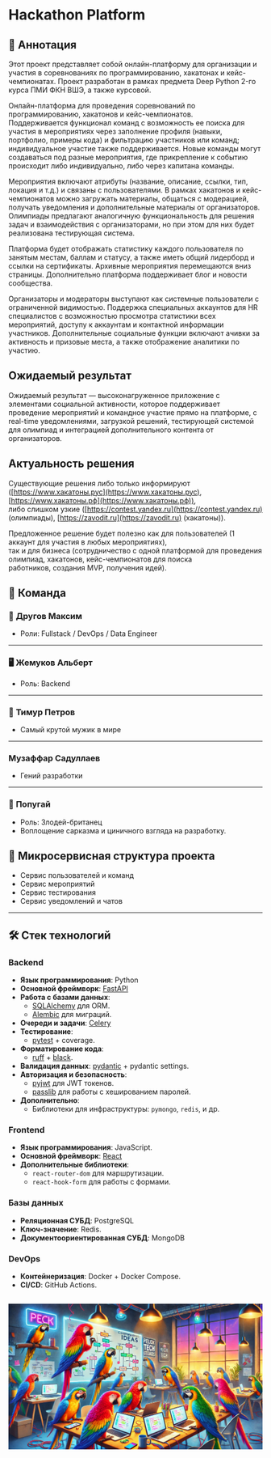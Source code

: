 # Hackathon Platform

## 📄 Аннотация

Этот проект представляет собой онлайн-платформу для организации и участия в соревнованиях по программированию, 
хакатонах и кейс-чемпионатах. Проект разработан в рамках предмета Deep Python 2-го курса ПМИ ФКН ВШЭ, а также курсовой.

Онлайн-платформа для проведения соревнований по программированию, хакатонов и кейс-чемпионатов.  
Поддерживается функционал команд c возможность ее поиска для участия в мероприятиях через заполнение профиля 
(навыки, портфолио, примеры кода) и фильтрацию участников или команд; индивидуальное участие также поддерживается. 
Новые команды могут создаваться под разные мероприятия, где прикрепление к событию происходит либо индивидуально, 
либо через капитана команды.

Мероприятия включают атрибуты (название, описание, ссылки, тип, локация и т.д.) и связаны с пользователями. 
В рамках хакатонов и кейс-чемпионатов можно загружать материалы, общаться с модерацией, получать уведомления и 
дополнительные материалы от организаторов. Олимпиады предлагают аналогичную функциональность для решения задач и 
взаимодействия с организаторами, но при этом для них будет реализована тестирующая система.

Платформа будет отображать статистику каждого пользователя по занятым местам, баллам и статусу, а также иметь общий 
лидерборд и ссылки на сертификаты. Архивные мероприятия перемещаются вниз страницы. Дополнительно платформа поддерживает 
блог и новости сообщества.

Организаторы и модераторы выступают как системные пользователи с ограниченной видимостью. Поддержка специальных 
аккаунтов для HR специалистов с возможностью просмотра статистики всех мероприятий, доступу к аккаунтам и контактной 
информации участников. Дополнительные социальные функции включают ачивки за активность и призовые места, а также 
отображение аналитики по участию.

## Ожидаемый результат

Ожидаемый результат — высоконагруженное приложение с элементами социальной активности, которое поддерживает проведение 
мероприятий и командное участие прямо на платформе, с real-time уведомлениями, загрузкой решений, тестирующей системой 
для олимпиад и интеграцией дополнительного контента от организаторов.

## Актуальность решения

Существующие решения либо только информируют ([https://www.хакатоны.рус](https://www.хакатоны.рус), [https://www.хакатоны.рф](https://www.хакатоны.рф)),  
либо слишком узкие ([https://contest.yandex.ru](https://contest.yandex.ru) (олимпиады), [https://zavodit.ru](https://zavodit.ru) (хакатоны)).  

Предложенное решение будет полезно как для пользователей (1 аккаунт для участия в любых мероприятиях),  
так и для бизнеса (сотрудничество с одной платформой для проведения олимпиад, хакатонов, кейс-чемпионатов для поиска  
работников, создания MVP, получения идей).

## 👥 Команда

### 🔧 **Другов Максим**  
- Роли: Fullstack / DevOps / Data Engineer

---

### 🖥️ **Жемуков Альберт**  
- Роль: Backend

---

### 🚀 **Тимур Петров**  
- Самый крутой мужик в мире

---

### **Музаффар Садуллаев**
- Гений разработки
---

### 🦜 **Попугай**  
- Роль: Злодей-британец  
- Воплощение сарказма и циничного взгляда на разработку.

## 📂 Микросервисная структура проекта

- Сервис пользователей и команд
- Сервис мероприятий
- Сервис тестирования
- Сервис уведомлений и чатов

---

## 🛠️ Стек технологий

### Backend
- **Язык программирования**: Python
- **Основной фреймворк**: [FastAPI](https://fastapi.tiangolo.com)
- **Работа с базами данных**:
  - [SQLAlchemy](https://www.sqlalchemy.org/) для ORM.
  - [Alembic](https://alembic.sqlalchemy.org/en/latest/) для миграций.
- **Очереди и задачи**: [Celery](https://docs.celeryproject.org/en/stable/)
- **Тестирование**:
  - [pytest](https://docs.pytest.org/en/stable/) + coverage.
- **Форматирование кода**:
  - [ruff](https://github.com/charliermarsh/ruff) + [black](https://black.readthedocs.io/en/stable/).
- **Валидация данных**: [pydantic](https://pydantic-docs.helpmanual.io/) + pydantic settings.
- **Авторизация и безопасность**:
  - [pyjwt](https://pyjwt.readthedocs.io/) для JWT токенов.
  - [passlib](https://passlib.readthedocs.io/) для работы с хешированием паролей.
- **Дополнительно**:
  - Библиотеки для инфраструктуры: `pymongo`, `redis`, и др.

### Frontend
- **Язык программирования**: JavaScript.
- **Основной фреймворк**: [React](https://reactjs.org/)
- **Дополнительные библиотеки**:
  - `react-router-dom` для маршрутизации.
  - `react-hook-form` для работы с формами.

### Базы данных
- **Реляционная СУБД**: PostgreSQL
- **Ключ-значение**: Redis.
- **Документоориентированная СУБД**: MongoDB

### DevOps
- **Контейнеризация**: Docker + Docker Compose.
- **CI/CD**: GitHub Actions.

![Попугаи на хакатоне](26683997-5d17-4e5a-a651-4971ea7bccd3.webp)
---
